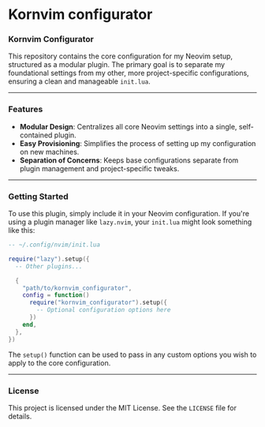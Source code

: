 # Kornvim configurator

### **Kornvim Configurator**
This repository contains the core configuration for my Neovim setup, structured
as a modular plugin. The primary goal is to separate my foundational settings
from my other, more project-specific configurations, ensuring a clean and
manageable `init.lua`.

-----

### **Features**
  * **Modular Design**: Centralizes all core Neovim settings into a single,
    self-contained plugin.
  * **Easy Provisioning**: Simplifies the process of setting up my configuration
    on new machines.
  * **Separation of Concerns**: Keeps base configurations separate from plugin
    management and project-specific tweaks.

-----

### **Getting Started**
To use this plugin, simply include it in your Neovim configuration. If you're
using a plugin manager like `lazy.nvim`, your `init.lua` might look something
like this:

```lua
-- ~/.config/nvim/init.lua

require("lazy").setup({
  -- Other plugins...

  {
    "path/to/kornvim_configurator",
    config = function()
      require("kornvim_configurator").setup({
        -- Optional configuration options here
      })
    end,
  },
})
```

The `setup()` function can be used to pass in any custom options you wish to
apply to the core configuration.

-----

### **License**
This project is licensed under the MIT License. See the `LICENSE` file for
details.
